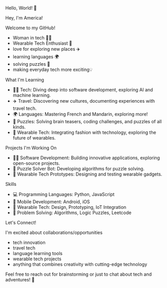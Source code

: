 Hello, World! 👋

Hey, I'm America!

Welcome to my GitHub! 
- Woman in tech 👩‍💻
- Wearable Tech Enthusiast 🌟
- love for exploring new places ✈️
- learning languages 🌍 
- solving puzzles 🧩 
- making everyday tech more exciting💡


What I'm Learning
- 👩‍💻 Tech: Diving deep into software development, exploring AI and machine learning.
- ✈️ Travel: Discovering new cultures, documenting experiences with travel tech.
- 🌍 Languages: Mastering French and Mandarin, exploring more!
- 🧩 Puzzles: Solving brain teasers, coding challenges, and puzzles of all kinds.
- 🌟 Wearable Tech: Integrating fashion with technology, exploring the future of wearables.


Projects I'm Working On
- 👩‍💻 Software Development: Building innovative applications, exploring open-source projects.
- 🧩 Puzzle Solver Bot: Developing algorithms for puzzle solving.
- 🌟 Wearable Tech Prototypes: Designing and testing wearable gadgets.


Skills
- 💻 Programming Languages: Python, JavaScript
- 📱 Mobile Development: Android, iOS
- 🌟 Wearable Tech: Design, Prototyping, IoT Integration
- 🧩 Problem Solving: Algorithms, Logic Puzzles, Leetcode

Let's Connect!

I'm excited about collaborations/opportunities 
- tech innovation
- travel tech
- language learning tools
- wearable tech projects
- anything that combines creativity with cutting-edge technology

Feel free to reach out for brainstorming or just to chat about tech and adventures! 🚀

